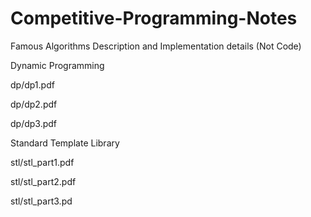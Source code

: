 # Competitive-Programming-Notes
Famous Algorithms Description and Implementation details (Not Code)

Dynamic Programming

dp/dp1.pdf

dp/dp2.pdf

dp/dp3.pdf

Standard Template Library

stl/stl_part1.pdf

stl/stl_part2.pdf

stl/stl_part3.pd
